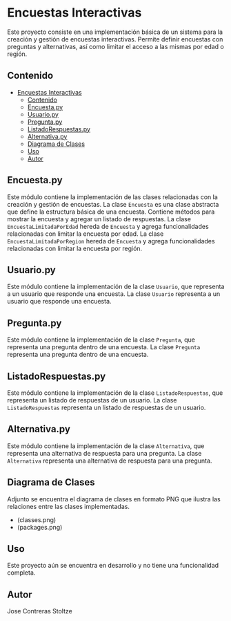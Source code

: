 
# Encuestas Interactivas

Este proyecto consiste en una implementación básica de un sistema para la creación y gestión de encuestas interactivas. Permite definir encuestas con preguntas y alternativas, así como limitar el acceso a las mismas por edad o región.

## Contenido

- [Encuestas Interactivas](#encuestas-interactivas)
  - [Contenido](#contenido)
  - [Encuesta.py](#encuestapy)
  - [Usuario.py](#usuariopy)
  - [Pregunta.py](#preguntapy)
  - [ListadoRespuestas.py](#listadorespuestaspy)
  - [Alternativa.py](#alternativapy)
  - [Diagrama de Clases](#diagrama-de-clases)
  - [Uso](#uso)
  - [Autor](#autor)

## Encuesta.py

Este módulo contiene la implementación de las clases relacionadas con la creación y gestión de encuestas.
La clase `Encuesta` es una clase abstracta que define la estructura básica de una encuesta. Contiene métodos para mostrar la encuesta y agregar un listado de respuestas.
La clase `EncuestaLimitadaPorEdad`  hereda de `Encuesta` y agrega funcionalidades relacionadas con limitar la encuesta por edad.
La clase `EncuestaLimitadaPorRegion` hereda de `Encuesta` y agrega funcionalidades relacionadas con limitar la encuesta por región.

## Usuario.py

Este módulo contiene la implementación de la clase `Usuario`, que representa a un usuario que responde una encuesta.
La clase `Usuario` representa a un usuario que responde una encuesta.

## Pregunta.py

Este módulo contiene la implementación de la clase `Pregunta`, que representa una pregunta dentro de una encuesta.
La clase `Pregunta` representa una pregunta dentro de una encuesta.

## ListadoRespuestas.py

Este módulo contiene la implementación de la clase `ListadoRespuestas`, que representa un listado de respuestas de un usuario.
La clase `ListadoRespuestas` representa un listado de respuestas de un usuario.

## Alternativa.py

Este módulo contiene la implementación de la clase `Alternativa`, que representa una alternativa de respuesta para una pregunta.
La clase `Alternativa` representa una alternativa de respuesta para una pregunta.

## Diagrama de Clases

Adjunto se encuentra el diagrama de clases en formato PNG que ilustra las relaciones entre las clases implementadas.

- (classes.png)
- (packages.png)

## Uso

Este proyecto aún se encuentra en desarrollo y no tiene una funcionalidad completa.

## Autor

Jose Contreras Stoltze
